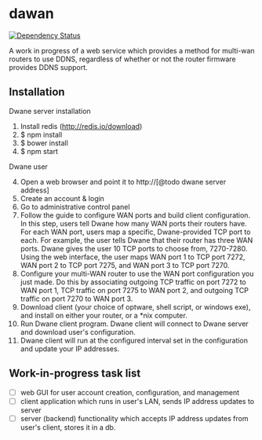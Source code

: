 dawan
=====

[![Dependency Status](https://david-dm.org/insanity54/dawan.png)](https://david-dm.org/insanity54/dawan)

A work in progress of a web service which provides a method for multi-wan routers to use DDNS, regardless of whether or not the router firmware provides DDNS support.


Installation
------------

Dwane server installation

1. Install redis (http://redis.io/download)
2. $ npm install
3. $ bower install
4. $ npm start

Dwane user

4. Open a web browser and point it to http://[@todo dwane server address]
5. Create an account & login
6. Go to administrative control panel
7. Follow the guide to configure WAN ports and build client configuration. In this step, users tell Dwane how many WAN ports their routers have. For each WAN port, users map a specific, Dwane-provided TCP port to each. For example, the user tells Dwane that their router has three WAN ports. Dwane gives the user 10 TCP ports to choose from, 7270-7280. Using the web interface, the user maps WAN port 1 to TCP port 7272, WAN port 2 to TCP port 7275, and WAN port 3 to TCP port 7270.
8. Configure your multi-WAN router to use the WAN port configuration you just made. Do this by associating outgoing TCP traffic on port 7272 to WAN port 1, TCP traffic on port 7275 to WAN port 2, and outgoing TCP traffic on port 7270 to WAN port 3.
9. Download client (your choice of optware, shell script, or windows exe), and install on either your router, or a *nix computer.
10. Run Dwane client program. Dwane client will connect to Dwane server and download user's configuration.
11. Dwane client will run at the configured interval set in the configuration and update your IP addresses.




Work-in-progress task list
--------------------------

- [ ] web GUI for user account creation, configuration, and management
- [ ] client application which runs in user's LAN, sends IP address updates to server
- [ ] server (backend) functionality which accepts IP address updates from user's client, stores it in a db.